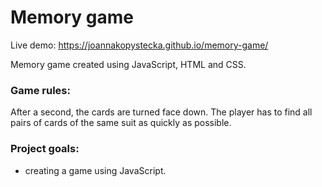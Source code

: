 # Memory game
Live demo: https://joannakopystecka.github.io/memory-game/

Memory game created using JavaScript, HTML and CSS.

### Game rules:
After a second, the cards are turned face down. The player has to find all pairs of cards of the same suit as quickly as possible.

### Project goals:
- creating a game using JavaScript.
